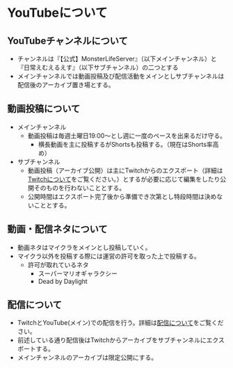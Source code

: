 # YouTubeについて
## YouTubeチャンネルについて
- チャンネルは『【公式】MonsterLifeServer』（以下メインチャンネル）と『日常えむえるえす』（以下サブチャンネル）の二つとする
- メインチャンネルでは動画投稿及び配信活動をメインとしサブチャンネルは配信後のアーカイブ置き場とする。

## 動画投稿について
- メインチャンネル
  - 動画投稿は毎週土曜日19:00〜とし週に一度のペースを出来るだけ守る。
    - 横長動画を主に投稿するがShortsも投稿する。（現在はShorts率高め）
- サブチャンネル
  - 動画投稿（アーカイブ公開）は主にTwitchからのエクスポート（詳細は[Twitchについて](./twitch.md)をご覧ください。）とするが必要に応じて編集をしたり公開そのものを行わないこととする。
  - 公開時間はエクスポート完了後から準備でき次第とし特段時間は決めないこととする。

## 動画・配信ネタについて
- 動画ネタはマイクラをメインとし投稿していく。
- マイクラ以外を投稿する際には運営の許可を取った上で投稿する。
  - 許可が取れているネタ
    - スーパーマリオギャラクシー
    - Dead by Daylight

## 配信について
- TwitchとYouTube(メイン)での配信を行う。詳細は[配信について](./stream.md)をご覧ください。
- 前述している通り配信後はTwitchからアーカイブをサブチャンネルにエクスポートする。
- メインチャンネルのアーカイブは限定公開にする。